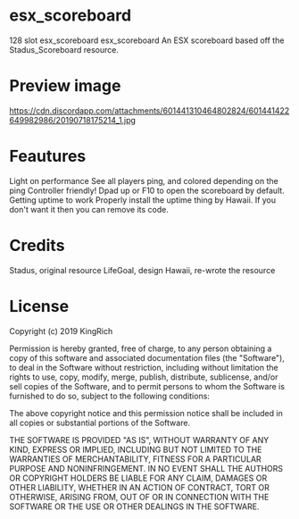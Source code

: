 # esx_scoreboard
128 slot esx_scoreboard
esx_scoreboard
An ESX scoreboard based off the Stadus_Scoreboard resource.

# Preview image
https://cdn.discordapp.com/attachments/601441310464802824/601441422649982986/20190718175214_1.jpg

# Feautures
Light on performance
See all players ping, and colored depending on the ping
Controller friendly! Dpad up or F10 to open the scoreboard by default.
Getting uptime to work
Properly install the uptime thing by Hawaii. If you don't want it then you can remove its code.

# Credits
Stadus, original resource
LifeGoal, design
Hawaii, re-wrote the resource

# License

Copyright (c) 2019 KingRich

Permission is hereby granted, free of charge, to any person obtaining a copy of this software and associated documentation files (the "Software"), to deal in the Software without restriction, including without limitation the rights to use, copy, modify, merge, publish, distribute, sublicense, and/or sell copies of the Software, and to permit persons to whom the Software is furnished to do so, subject to the following conditions:

The above copyright notice and this permission notice shall be included in all copies or substantial portions of the Software.

THE SOFTWARE IS PROVIDED "AS IS", WITHOUT WARRANTY OF ANY KIND, EXPRESS OR IMPLIED, INCLUDING BUT NOT LIMITED TO THE WARRANTIES OF MERCHANTABILITY, FITNESS FOR A PARTICULAR PURPOSE AND NONINFRINGEMENT. IN NO EVENT SHALL THE AUTHORS OR COPYRIGHT HOLDERS BE LIABLE FOR ANY CLAIM, DAMAGES OR OTHER LIABILITY, WHETHER IN AN ACTION OF CONTRACT, TORT OR OTHERWISE, ARISING FROM, OUT OF OR IN CONNECTION WITH THE SOFTWARE OR THE USE OR OTHER DEALINGS IN THE SOFTWARE.
